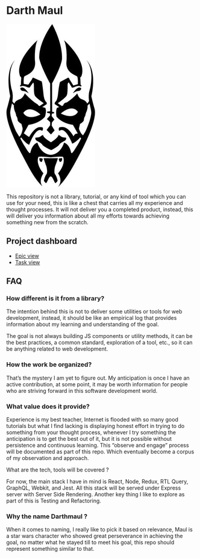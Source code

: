 # Darth Maul
![Darth Maul](/assets/images/2074698.jpeg)

This repository is not a library, tutorial, or any kind of tool which you can use for your need, this is like a chest that carries all my experience and thought processes. It will not deliver you a completed product, instead, this will deliver you information about all my efforts towards achieving something new from the scratch.

## Project dashboard

- [Epic view](https://github.com/users/santhanam87/projects/3/views/4)
- [Task view](https://github.com/users/santhanam87/projects/3/views/2)

## FAQ

### How different is it from a library?

The intention behind this is not to deliver some utilities or tools for web development, instead, it should be like an empirical log that provides information about my learning and understanding of the goal.

The goal is not always building JS components or utility methods, it can be the best practices, a common standard, exploration of a tool, etc., so it can be anything related to web development.

### How the work be organized?

That’s the mystery I am yet to figure out. My anticipation is once I have an active contribution, at some point, it may be worth information for people who are striving forward in this software development world.

### What value does it provide?

Experience is my best teacher, Internet is flooded with so many good tutorials but what I find lacking is displaying honest effort in trying to do something from your thought process, whenever I try something the anticipation is to get the best out of it, but it is not possible without persistence and continuous learning. This “observe and engage” process will be documented as part of this repo. Which eventually become a corpus of my observation and approach.

What are the tech, tools will be covered ?

For now, the main stack I have in mind is React, Node, Redux, RTL Query, GraphQL, Webkit, and Jest. All this stack will be served under Express server with Server Side Rendering. Another key thing I like to explore as part of this is Testing and Refactoring.

### Why the name Darthmaul ?

When it comes to naming, I really like to pick it based on relevance, Maul is a star wars character who showed great perseverance in achieving the goal, no matter what he stayed till to meet his goal, this repo should represent something similar to that.


